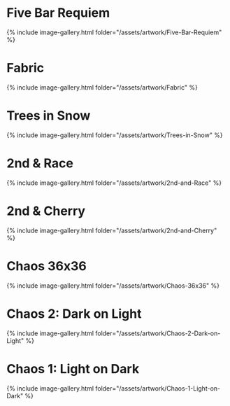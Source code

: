 # Five Bar Requiem

{% include image-gallery.html folder="/assets/artwork/Five-Bar-Requiem" %}

# Fabric

{% include image-gallery.html folder="/assets/artwork/Fabric" %}

# Trees in Snow

{% include image-gallery.html folder="/assets/artwork/Trees-in-Snow" %}

# 2nd & Race

{% include image-gallery.html folder="/assets/artwork/2nd-and-Race" %}

# 2nd & Cherry

{% include image-gallery.html folder="/assets/artwork/2nd-and-Cherry" %}

# Chaos 36x36

{% include image-gallery.html folder="/assets/artwork/Chaos-36x36" %}

# Chaos 2: Dark on Light

{% include image-gallery.html folder="/assets/artwork/Chaos-2-Dark-on-Light" %}

# Chaos 1: Light on Dark

{% include image-gallery.html folder="/assets/artwork/Chaos-1-Light-on-Dark" %}



<script type="text/javascript" src="/js/lightbox.js"></script>
<link rel="stylesheet" href="/css/lightbox.css">
